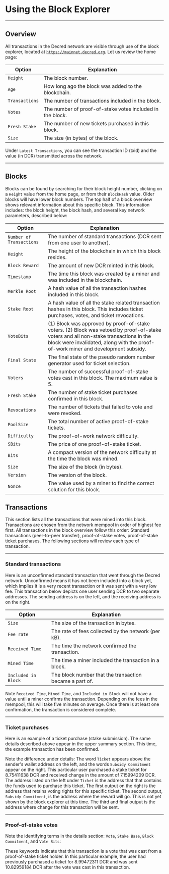 # **<i class="fa fa-cubes"></i> Using the Block Explorer**

---

## **<i class="fa fa-info-circle"></i> Overview**

All transactions in the Decred network are visible through use of the block explorer, located at [`https://mainnet.decred.org`](https://mainnet.decred.org). Let us review the home page:

Option         | Explanation
---            | ---
`Height`       | The block number.
`Age`          | How long ago the block was added to the blockchain.
`Transactions` | The number of transactions included in the block.
`Votes`        | The number of proof-of-stake votes included in the block.
`Fresh Stake`  | The number of new tickets purchased in this block.
`Size`         | The size (in bytes) of the block.

Under `Latest Transactions`, you can see the transaction ID (txid) and the value (in DCR) transmitted across the network.

---

## **<i class="fa fa-cube"></i> Blocks**

Blocks can be found by searching for their block height number, clicking on a `Height` value from the home page, or from their `BlockHash` value. Older blocks will have lower block numbers. The top half of a block overview shows relevant information about this specific block. This information includes: the block height, the block hash, and several key network parameters, described below:

Option                   | Explanation
---                      | ---
`Number of Transactions` | The number of standard transactions (DCR sent from one user to another).
`Height`                 | The height of the blockchain in which this block resides.
`Block Reward`           | The amount of new DCR minted in this block.
`Timestamp`              | The time this block was created by a miner and was included in the blockchain.
`Merkle Root`            | A hash value of all the transaction hashes included in this block.
`Stake Root`             | A hash value of all the stake related transaction hashes in this block. This includes ticket purchases, votes, and ticket revocations.
`VoteBits`               | (1) Block was approved by proof-of-stake voters. (2) Block was vetoed by proof-of-stake voters and all non-stake transactions in the block were invalidated, along with the proof-of-work miner and development subsidy.
`Final State`            | The final state of the pseudo random number generator used for ticket selection.
`Voters`                 | The number of successful proof-of-stake votes cast in this block. The maximum value is 5.
`Fresh Stake`            | The number of stake ticket purchases confirmed in this block.
`Revocations`            | The number of tickets that failed to vote and were revoked.
`PoolSize`               | The total number of active proof-of-stake tickets.
`Difficulty`             | The proof-of-work network difficulty.
`SBits`                  | The price of one proof-of-stake ticket.
`Bits`                   | A compact version of the network difficulty at the time the block was mined.
`Size`                   | The size of the block (in bytes).
`Version`                | The version of the block.
`Nonce`                  | The value used by a miner to find the correct solution for this block.

## **<i class="fa fa-exchange"></i> Transactions**

This section lists all the transactions that were mined into this block. Transactions are chosen from the network mempool in order of highest fee first. All transactions in the block overview follow this order: Standard transactions (peer-to-peer transfer), proof-of-stake votes, proof-of-stake ticket purchases. The following sections will review each type of transaction.

---

### Standard transactions

Here is an unconfirmed standard transaction that went through the Decred network. Unconfirmed means it has not been included into a block yet, which implies it is a very recent transaction or it was sent with a very low fee. This transaction below depicts one user sending DCR to two separate addresses. The sending address is on the left, and the receiving address is on the right.

Option              | Explanation
---                 | ---
`Size`              | The size of the transaction in bytes.
`Fee rate`          | The rate of fees collected by the network (per kB).
`Received Time`     | The time the network confirmed the transaction.
`Mined Time`        | The time a miner included the transaction in a block.
`Included in Block` | The block number that the transaction became a part of.

Note `Received Time`, `Mined Time`, and `Included in Block` will not have a value until a miner confirms the transaction. Depending on the fees in the mempool, this will take five minutes on average. Once there is at least one confirmation, the transaction is considered complete.

---

### Ticket purchases

Here is an example of a ticket purchase (stake submission). The same details described above appear in the upper summary section. This time, the example transaction has been confirmed.

Note the difference under details: The word `Ticket` appears above the sender's wallet address on the left, and the words `Subsidy Commitment` appear on the right. This particular user purchased a stake ticket for 8.75411638 DCR and received change in the amount of 7.15994209 DCR. The address listed on the left under `Ticket` is the address that that contains the funds used to purchase this ticket. The first output on the right is the address that retains voting rights for this specific ticket. The second output, `Subsidy Commitment`, is the address where the reward will go. This is not yet shown by the block explorer at this time. The third and final output is the address where change for this transaction will be sent.

---

### Proof-of-stake votes

Note the identifying terms in the details section: `Vote`, `Stake Base`, `Block Commitment`, and `Vote Bits`:

These keywords indicate that this transaction is a vote that was cast from a proof-of-stake ticket holder. In this particular example, the user had previously purchased a ticket for 8.99472311 DCR and was sent 10.82959184 DCR after the vote was cast in this transaction.